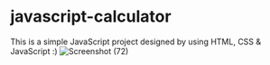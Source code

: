 # javascript-calculator
This is a simple JavaScript project designed by using HTML, CSS & JavaScript :)
![Screenshot (72)](https://github.com/irshads2022/Calculator_project/assets/111044621/c6870b54-55d2-4728-94b9-392cbbd6081e)
